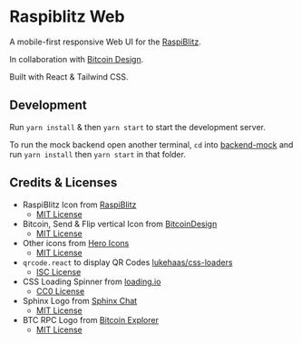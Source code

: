 # Raspiblitz Web

A mobile-first responsive Web UI for the [RaspiBlitz](https://github.com/rootzoll/raspiblitz).

In collaboration with [Bitcoin Design](https://bitcoin.design/).

Built with React & Tailwind CSS.

## Development

Run `yarn install` & then `yarn start` to start the development server.

To run the mock backend open another terminal, `cd` into [backend-mock](./backend-mock) and run `yarn install` then `yarn start` in that folder.

## Credits & Licenses

- RaspiBlitz Icon from [RaspiBlitz](https://github.com/rootzoll/raspiblitz)
  - [MIT License](https://github.com/rootzoll/raspiblitz/blob/v1.7/LICENSE)
- Bitcoin, Send & Flip vertical Icon from [BitcoinDesign](https://github.com/bitcoindesign/bitcoin-icons)
  - [MIT License](https://github.com/BitcoinDesign/Bitcoin-Icons/blob/main/LICENSE)
- Other icons from [Hero Icons](https://heroicons.com/)
  - [MIT License](https://github.com/tailwindlabs/heroicons/blob/master/LICENSE)
- `qrcode.react` to display QR Codes [lukehaas/css-loaders](https://github.com/zpao/qrcode.react)
  - [ISC License](https://github.com/zpao/qrcode.react/blob/master/LICENSE)
- CSS Loading Spinner from [loading.io](https://loading.io/css/)
  - [CC0 License](https://loading.io/css/)
- Sphinx Logo from [Sphinx Chat](https://sphinx.chat/)
  - [MIT License](https://github.com/stakwork/sphinx-relay/blob/master/LICENSE)
- BTC RPC Logo from [Bitcoin Explorer](https://bitcoinexplorer.org)
  - [MIT License](https://github.com/janoside/btc-rpc-explorer)
